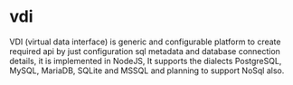 # vdi
VDI (virtual data interface) is generic and configurable platform to create required api by just configuration sql metadata and database connection details, it is implemented in NodeJS, It supports the dialects PostgreSQL, MySQL, MariaDB, SQLite and MSSQL and planning to support NoSql also.

